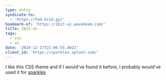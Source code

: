 ```yaml
---
type: entry
syndicate-to:
  - 'https://fed.brid.gy/'
bookmark-of: 'https://1bit-ui.wavebeem.com/'
title: 1bit-ui
tags:
  - css
  - ui
date: '2024-12-17T21:06:55.402Z'
client_id: 'https://sparkles.sploot.com/'
---
```

I like this CSS theme and if I would've found it before, I probably would've used it for [sparkles](https://sparkles.sploot.com)
